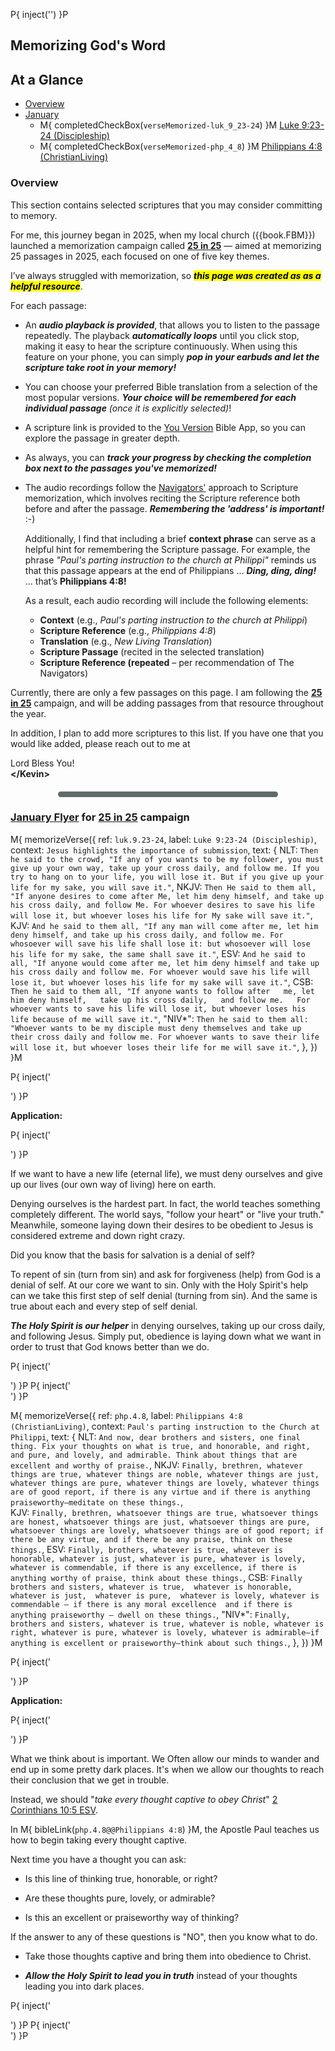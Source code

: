<!-- mark this page so ReflectiveMemorizationData is maintained at run-time -->
P{ inject('<span id="ContainsReflectiveMemorizationData"></span>') }P

## Memorizing God's Word

## At a Glance

- [Overview](#overview)
- [January](#january-flyer-for-25-in-25-campaign)
  - M{ completedCheckBox(`verseMemorized-luk_9_23-24`) }M [Luke 9:23-24 (Discipleship)](#luk_9_23-24)
  - M{ completedCheckBox(`verseMemorized-php_4_8`)     }M [Philippians 4:8 (ChristianLiving)](#php_4_8)

### Overview

This section contains selected scriptures that you may consider
committing to memory.

For me, this journey began in 2025, when my local church
({{book.FBM}}) launched a memorization campaign called **[25 in
25](https://fbmaryville.org/25-in-25)** — aimed at memorizing 25
passages in 2025, each focused on one of five key themes.

I’ve always struggled with memorization, so **_<mark>this page was
created as as a helpful resource</mark>_**.

For each passage:

- An _**audio playback is provided**_, that allows you to listen to
  the passage repeatedly. The playback _**automatically loops**_ until
  you click stop, making it easy to hear the scripture
  continuously. When using this feature on your phone, you can simply
  _**pop in your earbuds and let the scripture take root in your
  memory!**_

- You can choose your preferred Bible translation from a selection of
  the most popular versions.  _**Your choice will be remembered for
  each individual passage** (once it is explicitly selected)_!

- A scripture link is provided to the [You Version](https://www.bible.com/)
  Bible App, so you can explore the passage in greater depth.

- As always, you can _**track your progress by checking the completion
  box next to the passages you've memorized!**_

- The audio recordings follow the
  [Navigators'](https://www.navigators.org/) approach to Scripture
  memorization, which involves reciting the Scripture reference both
  before and after the passage. _**Remembering the 'address' is
  important!**_ :-)

  Additionally, I find that including a brief **context phrase** can
  serve as a helpful hint for remembering the Scripture passage. For
  example, the phrase _"Paul's parting instruction to the church at
  Philippi"_ reminds us that this passage appears at the end of
  Philippians … _**Ding, ding, ding!**_ … that’s **Philippians 4:8!**  

  As a result, each audio recording will include the following elements:  

  - **Context** (e.g., _Paul's parting instruction to the church at Philippi_)  
  - **Scripture Reference** (e.g., _Philippians 4:8_)  
  - **Translation** (e.g., _New Living Translation_)  
  - **Scripture Passage** (recited in the selected translation)  
  - **Scripture Reference (repeated** – per recommendation of The Navigators)

Currently, there are only a few passages on this page.  I am following
the **[25 in 25](https://fbmaryville.org/25-in-25)** campaign, and
will be adding passages from that resource throughout the year.

In addition, I plan to add more scriptures to this list.  If you have
one that you would like added, please reach out to me
at <span id="inquire"></span>

<script>
  withFW( ()=>fw.addInquire('Add%20Memory%20Scripture') )
</script>

Lord Bless You!
<br/>**&lt;/Kevin&gt;**


<!-- *** NEW MONTH ******************************************************************************** -->

<hr style="height: 9px; background-color: #616a6b; border: none; width: 70%; margin: 20px auto; border-radius: 5px;">

### [January Flyer](https://static1.squarespace.com/static/5b8548d5365f02b26106abe7/t/67573d80603d70651866cc8c/1733770624902/25in25cards_Jan.pdf) for [25 in 25](https://fbmaryville.org/25-in-25) campaign

<!-- *** NEW PASSAGE ******************************************************************************** -->

M{ memorizeVerse({
  ref:     `luk.9.23-24`,
  label:   `Luke 9:23-24 (Discipleship)`,
  context: `Jesus highlights the importance of submission`,
  text: {
    NLT:   `Then he said to the crowd, "If any of you wants to be my follower, you must give up your own way, take up your cross daily, and follow me. If you try to hang on to your life, you will lose it. But if you give up your life for my sake, you will save it."`,
    NKJV:  `Then He said to them all, "If anyone desires to come after Me, let him deny himself, and take up his cross daily, and follow Me. For whoever desires to save his life will lose it, but whoever loses his life for My sake will save it."`,  
    KJV:   `And he said to them all, "If any man will come after me, let him deny himself, and take up his cross daily, and follow me. For whosoever will save his life shall lose it: but whosoever will lose his life for my sake, the same shall save it."`,
    ESV:   `And he said to all, "If anyone would come after me, let him deny himself and take up his cross daily and follow me. For whoever would save his life will lose it, but whoever loses his life for my sake will save it."`,
    CSB:   `Then he said to them all, "If anyone wants to follow after   me, let him deny himself,   take up his cross daily,   and follow me.   For whoever wants to save his life will lose it, but whoever loses his life because of me will save it."`,
   "NIV*": `Then he said to them all: "Whoever wants to be my disciple must deny themselves and take up their cross daily and follow me. For whoever wants to save their life will lose it, but whoever loses their life for me will save it."`,
  },
}) }M

P{ inject('<div class="indent">') }P

**Application:**

P{ inject('<div class="indent">') }P

If we want to have a new life (eternal life), we must deny ourselves
and give up our lives (our own way of living) here on earth.
 
Denying ourselves is the hardest part. In fact, the world teaches
something completely different. The world says, "follow your heart" or
"live your truth." Meanwhile, someone laying down their desires to be
obedient to Jesus is considered extreme and down right crazy.
 
Did you know that the basis for salvation is a denial of self?
 
To repent of sin (turn from sin) and ask for forgiveness (help) from
God is a denial of self. At our core we want to sin. Only with the
Holy Spirit's help can we take this first step of self denial (turning
from sin). And the same is true about each and every step of self
denial.
 
_**The Holy Spirit is our helper**_ in denying ourselves, taking up our
cross daily, and following Jesus. Simply put, obedience is laying down
what we want in order to trust that God knows better than we do.

P{ inject('</div>') }P
P{ inject('</div>') }P


<!-- *** NEW PASSAGE ******************************************************************************** -->

M{ memorizeVerse({
  ref:     `php.4.8`,
  label:   `Philippians 4:8 (ChristianLiving)`,
  context: `Paul's parting instruction to the Church at Philippi`,
  text: {
    NLT:   `And now, dear brothers and sisters, one final thing. Fix your thoughts on what is true, and honorable, and right, and pure, and lovely, and admirable. Think about things that are excellent and worthy of praise.`,
    NKJV:  `Finally, brethren, whatever things are true, whatever things are noble, whatever things are just, whatever things are pure, whatever things are lovely, whatever things are of good report, if there is any virtue and if there is anything praiseworthy—meditate on these things.`,  
    KJV:   `Finally, brethren, whatsoever things are true, whatsoever things are honest, whatsoever things are just, whatsoever things are pure, whatsoever things are lovely, whatsoever things are of good report; if there be any virtue, and if there be any praise, think on these things.`,
    ESV:   `Finally, brothers, whatever is true, whatever is honorable, whatever is just, whatever is pure, whatever is lovely, whatever is commendable, if there is any excellence, if there is anything worthy of praise, think about these things.`,
    CSB:   `Finally  brothers and sisters, whatever is true,  whatever is honorable,  whatever is just,  whatever is pure,  whatever is lovely, whatever is commendable — if there is any moral excellence  and if there is anything praiseworthy — dwell on these things.`,
   "NIV*": `Finally, brothers and sisters, whatever is true, whatever is noble, whatever is right, whatever is pure, whatever is lovely, whatever is admirable—if anything is excellent or praiseworthy—think about such things.`,
  },
}) }M

P{ inject('<div class="indent">') }P

**Application:**

P{ inject('<div class="indent">') }P

What we think about is important. We Often allow our minds
to wander and end up in some pretty dark places. It's when
we allow our thoughts to reach their conclusion that we get
in trouble. 

Instead, we should "_take every thought captive to obey Christ_"
[2 Corinthians 10:5 ESV](https://bible.com/bible/59/2co.10.5.ESV).

In M{ bibleLink(`php.4.8@@Philippians 4:8`) }M, the Apostle Paul
teaches us how to begin taking every thought captive.

Next time you have a thought you can ask:

- Is this line of thinking true, honorable, or right?
  
- Are these thoughts pure, lovely, or admirable?
  
- Is this an excellent or praiseworthy way of thinking?

If the answer to any of these questions is "NO", then you know
what to do. 

- Take those thoughts captive and bring them into obedience to Christ.

- _**Allow the Holy Spirit to lead you in truth**_ instead of your
  thoughts leading you into dark places.

P{ inject('</div>') }P
P{ inject('</div>') }P
